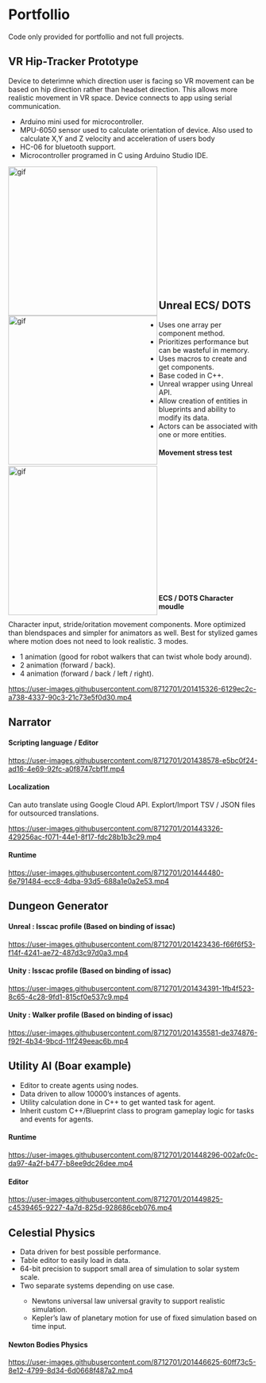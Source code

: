 # Portfollio

<p>
  Code only provided for portfollio and not full projects.
</p>

<h2>VR Hip-Tracker Prototype</h2></font>
<p>
  Device to deterimne which direction user is facing so VR movement can be based on hip direction rather than headset direction.
  This allows more realistic movement in VR space. Device connects to app using serial communication.
</p>
<ul>
<li>Arduino mini used for microcontroller.</li>
<li>MPU-6050 sensor used to calculate orientation of device. Also used to calculate X,Y and Z velocity and acceleration of users body</li>
<li>HC-06 for bluetooth support.</li>
<li>Microcontroller programed in C using Arduino Studio IDE.</li>
</ul>
<img align ="left" alt="gif" src="https://github.com/NicholasGennadyKorta/Portfollio/blob/main/README_FILES/VR%20hip-tracker%20Ptototype%20hardware.gif" width=300 height=300>
<img align ="left" alt="gif" src="https://github.com/NicholasGennadyKorta/Portfollio/blob/main/README_FILES/VR%20hip-tracker%20Ptototype%20Unity.gif" width=300 height=300>
<br><br><br><br><br><br><br><br><br><br><br><br><br><br>

<h2>Unreal ECS/ DOTS</h2>
<ul>
<li>Uses one array per component method.</li>
<li>Prioritizes performance but can be wasteful in memory.</li>
<li>Uses macros to create and get components.</li>
<li>Base coded in C++.</li>
<li>Unreal wrapper using Unreal API.</li>
<li>Allow creation of entities in blueprints and ability to modify its data.</li>
<li>Actors can be associated with one or more entities.</li>  
</ul>
<h4>Movement stress test</h4>
<img align ="left" alt="gif" src="https://github.com/NicholasGennadyKorta/Portfollio/blob/main/README_FILES/Unreal%20ECS%20Movement%20Test.gif" width=300 height=300>
<br><br><br><br><br><br><br><br><br><br><br><br><br><br>
<h4>ECS / DOTS Character moudle</h4>
<p>
Character input, stride/oritation movement components. More optimized than blendspaces and simpler for animators as well. Best for stylized games where motion does not need to look realistic.
3 modes. 
</p>
<ul>
<li>1 animation (good for robot walkers that can twist whole body around).</li>
<li>2 animation (forward / back).</li>
<li>4 animation (forward / back / left / right).</li>
</ul>
</p>

https://user-images.githubusercontent.com/8712701/201415326-6129ec2c-a738-4337-90c3-21c73e5f0d30.mp4

<h2>Narrator</h2>

<h4>Scripting language / Editor</h4>

https://user-images.githubusercontent.com/8712701/201438578-e5bc0f24-ad16-4e69-92fc-a0f8747cbf1f.mp4

<h4>Localization</h4>
<p>
Can auto translate using Google Cloud API.
Explort/Import TSV / JSON files for outsourced translations.
</p>

https://user-images.githubusercontent.com/8712701/201443326-429256ac-f071-44e1-8f17-fdc28b1b3c29.mp4

<h4>Runtime</h4>

https://user-images.githubusercontent.com/8712701/201444480-6e791484-ecc8-4dba-93d5-688a1e0a2e53.mp4

<h2>Dungeon Generator</h2>

<h4>Unreal : Isscac profile (Based on binding of issac)</h4>

https://user-images.githubusercontent.com/8712701/201423436-f66f6f53-f14f-4241-ae72-487d3c97d0a3.mp4

<h4>Unity : Isscac profile (Based on binding of issac)</h4>

https://user-images.githubusercontent.com/8712701/201434391-1fb4f523-8c65-4c28-9fd1-815cf0e537c9.mp4

<h4>Unity : Walker profile (Based on binding of issac)</h4>

https://user-images.githubusercontent.com/8712701/201435581-de374876-f92f-4b34-9bcd-11f249eeac6b.mp4

<h2>Utility AI (Boar example)</h2>

<ul>
<li>Editor to create agents using nodes.</li>
<li>Data driven to allow 10000’s instances of agents.</li>
<li>Utility calculation done in C++ to get wanted task for agent.</li>
<li>Inherit custom C++/Blueprint class to program gameplay logic for tasks and events for agents.</li>
</ul>

<h4>Runtime</h4>

https://user-images.githubusercontent.com/8712701/201448296-002afc0c-da97-4a2f-b477-b8ee9dc26dee.mp4

<h4>Editor</h4>

https://user-images.githubusercontent.com/8712701/201449825-c4539465-9227-4a7d-825d-928686ceb076.mp4


<h2>Celestial Physics</h2>
<ul>
<li>Data driven for best possible performance.</li>
<li>Table editor to easily load in data.</li>
<li>64-bit precision to support small area of simulation to solar system scale.</li>
<li>Two separate systems depending on use case.</li>
<ul>
<li>Newtons universal law universal gravity to support realistic simulation.</li>
<li>Kepler’s law of planetary motion for use of fixed simulation based on time input.</li>
</ul>
</ul>

<h4>Newton Bodies Physics</h4>

https://user-images.githubusercontent.com/8712701/201446625-60ff73c5-8e12-4799-8d34-6d0668f487a2.mp4


